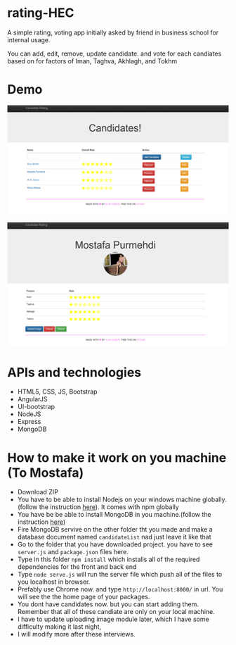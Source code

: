# rating-HEC
A simple rating, voting app initially asked by friend in business school for internal usage.

You can add, edit, remove, update candidate. and vote for each candiates based on for factors of Iman, Taghva, Akhlagh, and Tokhm

# Demo
![homepage](images/Rating.png)

![candidate](images/mostafa.png)

# APIs and technologies
- HTML5, CSS, JS, Bootstrap
- AngularJS
- UI-bootstrap
- NodeJS
- Express
- MongoDB

# How to make it work on you machine (To Mostafa)
- Download ZIP
- You have to be able to install Nodejs on your windows machine globally.(follow the instruction [here](https://nodejs.org/en/download/)). It comes with npm globally
- You have be be able to install MongoDB in you machine.(follow the instruction [here](http://docs.mongodb.org/v3.0/tutorial/install-mongodb-on-windows/))
- Fire MongoDB servive on the other folder tht you made and make a database document named `candidateList` nad just leave it like that
- Go to the folder that you have downloaded project. you have to see `server.js` and `package.json` files here.
- Type in this  folder `npm install` which  installs all of the required dependencies for the front and back end
- Type `node serve.js` will run the server file which push all of the files to you localhost in browser.
- Prefably use Chrome now. and type `http://localhost:8000/` in url. You will see the the home page of your packages.
- You dont have candidates now. but you can start adding them.  Remember that all of these candiate are only on your local machine.
- I have to update uploading image module later, which I have some difficulty making it last night,
- I will modify more after these interviews.
